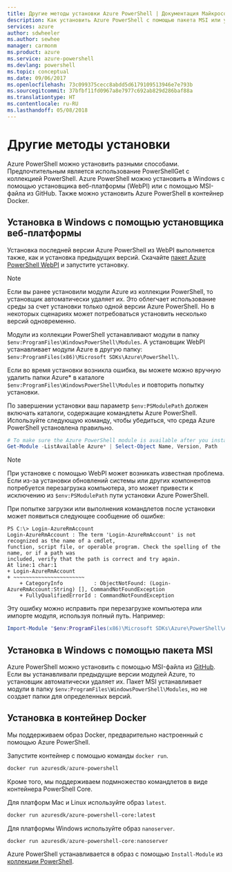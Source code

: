 ```yaml
---
title: Другие методы установки Azure PowerShell | Документация Майкрософт
description: Как установить Azure PowerShell с помощью пакета MSI или установщика веб-платформы.
services: azure
author: sdwheeler
ms.author: sewhee
manager: carmonm
ms.product: azure
ms.service: azure-powershell
ms.devlang: powershell
ms.topic: conceptual
ms.date: 09/06/2017
ms.openlocfilehash: 73c099375cecc8abdd5d6179109513946e7e793b
ms.sourcegitcommit: 37bfbf11fd0967a8e7977c692ab829d286baf88a
ms.translationtype: HT
ms.contentlocale: ru-RU
ms.lasthandoff: 05/08/2018
---
```

# <a name="other-installation-methods"></a>Другие методы установки

Azure PowerShell можно установить разными способами. Предпочтительным является использование PowerShellGet с коллекцией PowerShell. Azure PowerShell можно установить в Windows с помощью установщика веб-платформы (WebPI) или с помощью MSI-файла из GitHub. Также можно установить Azure PowerShell в контейнер Docker.

## <a name="install-on-windows-using-the-web-platform-installer"></a>Установка в Windows с помощью установщика веб-платформы

Установка последней версии Azure PowerShell из WebPI выполняется также, как и установка предыдущих версий.
Скачайте [пакет Azure PowerShell WebPI](http://aka.ms/webpi-azps) и запустите установку.

> [!NOTE]
> Если вы ранее установили модули Azure из коллекции PowerShell, то установщик автоматически удаляет их. Это облегчает использование среды за счет установки только одной версии Azure PowerShell. Но в некоторых сценариях может потребоваться установить несколько версий одновременно.
>
> Модули из коллекции PowerShell устанавливают модули в папку `$env:ProgramFiles\WindowsPowerShell\Modules`. А установщик WebPI устанавливает модули Azure в другую папку: `$env:ProgramFiles(x86)\Microsoft SDKs\Azure\PowerShell\`.
>
> Если во время установки возникла ошибка, вы можете можно вручную удалить папки Azure* в каталоге `$env:ProgramFiles\WindowsPowerShell\Modules` и повторить попытку установки.

По завершении установки ваш параметр `$env:PSModulePath` должен включать каталоги, содержащие командлеты Azure PowerShell. Используйте следующую команду, чтобы убедиться, что среда Azure PowerShell установлена правильно.

```powershell
# To make sure the Azure PowerShell module is available after you install
Get-Module -ListAvailable Azure* | Select-Object Name, Version, Path
```

> [!NOTE]
> При установке с помощью WebPI может возникать известная проблема. Если из-за установки обновлений системы или других компонентов потребуется перезагрузка компьютера, это может привести к исключению из `$env:PSModulePath` пути установки Azure PowerShell.

При попытке загрузки или выполнения командлетов после установки может появиться следующее сообщение об ошибке:

```
PS C:\> Login-AzureRmAccount
Login-AzureRmAccount : The term 'Login-AzureRmAccount' is not recognized as the name of a cmdlet,
function, script file, or operable program. Check the spelling of the name, or if a path was
included, verify that the path is correct and try again.
At line:1 char:1
+ Login-AzureRmAccount
+ ~~~~~~~~~~~~~~~~~~~~~~~
    + CategoryInfo          : ObjectNotFound: (Login-AzureRmAccount:String) [], CommandNotFoundException
    + FullyQualifiedErrorId : CommandNotFoundException
```

Эту ошибку можно исправить при перезагрузке компьютера или импорте модуля, используя полный путь. Например: 

```powershell
Import-Module "$env:ProgramFiles(x86)\Microsoft SDKs\Azure\PowerShell\AzureRM.psd1"
```

## <a name="install-on-windows-using-the-msi-package"></a>Установка в Windows с помощью пакета MSI

Azure PowerShell можно установить с помощью MSI-файла из [GitHub](https://github.com/Azure/azure-powershell/releases/latest). Если вы устанавливали предыдущие версии модулей Azure, то установщик автоматически удаляет их. Пакет MSI устанавливает модули в папку `$env:ProgramFiles\WindowsPowerShell\Modules`, но не создает папки для определенных версий.

## <a name="install-in-a-docker-container"></a>Установка в контейнер Docker

Мы поддерживаем образ Docker, предварительно настроенный с помощью Azure PowerShell.

Запустите контейнер с помощью команды `docker run`.

```powershell
docker run azuresdk/azure-powershell
```

Кроме того, мы поддерживаем подмножество командлетов в виде контейнера PowerShell Core.

Для платформ Mac и Linux используйте образ `latest`.

```bash
docker run azuresdk/azure-powershell-core:latest
```

Для платформы Windows используйте образ `nanoserver`.

```powershell
docker run azuresdk/azure-powershell-core:nanoserver
```

Azure PowerShell устанавливается в образ с помощью `Install-Module` из [коллекции PowerShell](https://www.powershellgallery.com/).
